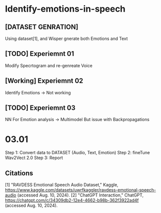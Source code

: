 # Identify-emotions-in-speech

## [DATASET GENRATION] 
Using dataset[1], and Wisper gnerate both Emotions and Text 

## [TODO] Experiemnt 01 
Modify Specrtogram and re-genreate Voice 

## [Working] Experiemnt 02
Identify Emotions -> Not working

## [TODO] Experiemnt 03 
NN For Emotion analysis
-> Multimodel But issue with Backpropagations 
 
 # 03.01 
 Step 1: Convert data to DATASET (Audio, Text, Emotion)
 Step 2: fineTune Wav2Vect 2.0 
 Step 3: Report    


## 

## Citations 
[1] "RAVDESS Emotional Speech Audio Dataset," Kaggle, https://www.kaggle.com/datasets/uwrfkaggler/ravdess-emotional-speech-audio (accessed Aug. 10, 2024).
[2] "ChatGPT Interaction," ChatGPT, https://chatgpt.com/c/34309db2-12e4-4662-b98b-362f3922ad4f (accessed Aug. 10, 2024).
 